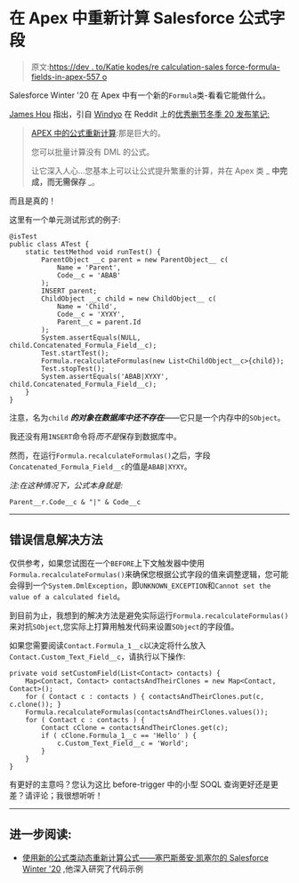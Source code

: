 # 在 Apex 中重新计算 Salesforce 公式字段

> 原文:[https://dev . to/Katie kodes/re calculation-sales force-formula-fields-in-apex-557 o](https://dev.to/katiekodes/recalculating-salesforce-formula-fields-in-apex-557o)

Salesforce Winter '20 在 Apex 中有一个新的`Formula`类-看看它能做什么。

[James Hou](https://github.com/tsalb) 指出，引自 [Windyo](https://github.com/Windyo) 在 Reddit 上的[优秀删节冬季 20 发布笔记:](https://old.reddit.com/r/salesforce/comments/d1qc3r/winter_20_release_notes_abridged_edition/)

> [APEX 中的公式重新计算](http://releasenotes.docs.salesforce.com/en-us/winter20/release-notes/rn_apex_new_classes_methods.htm#rn_apex_new_classes_methods_new_classes):那是巨大的。
> 
> 您可以批量计算没有 DML 的公式。
> 
> 让它深入人心…您基本上可以让公式提升繁重的计算，并在 Apex 类 _ **中完成，而无需保存** _。

而且是真的！

这里有一个单元测试形式的例子:

```
@isTest
public class ATest {
    static testMethod void runTest() {
        ParentObject __c parent = new ParentObject__ c(
            Name = 'Parent',
            Code__c = 'ABAB'
        );
        INSERT parent;
        ChildObject __c child = new ChildObject__ c(
            Name = 'Child',
            Code__c = 'XYXY',
            Parent__c = parent.Id
        );
        System.assertEquals(NULL, child.Concatenated_Formula_Field__c);
        Test.startTest();
        Formula.recalculateFormulas(new List<ChildObject__c>{child});
        Test.stopTest();
        System.assertEquals('ABAB|XYXY', child.Concatenated_Formula_Field__c);
    }
} 
```

注意，名为`child` ***的对象在数据库中还不存在***——它只是一个内存中的`SObject`。

我还没有用`INSERT`命令将*而不是*保存到数据库中。

然而，在运行`Formula.recalculateFormulas()`之后，字段`Concatenated_Formula_Field__c`的值是`ABAB|XYXY`。

*注:在这种情况下，公式本身就是:*

```
Parent__r.Code__c & "|" & Code__c 
```

* * *

## [](#error-message-workaround)错误信息解决方法

仅供参考，如果您试图在一个`BEFORE`上下文触发器中使用`Formula.recalculateFormulas()`来确保您根据公式字段的值来调整逻辑，您可能会得到一个`System.DmlException`，即`UNKNOWN_EXCEPTION`和`Cannot set the value of a calculated field`。

到目前为止，我想到的解决方法是避免实际运行`Formula.recalculateFormulas()`来对抗`SObject`,您实际上打算用触发代码来设置`SObject`的字段值。

如果您需要阅读`Contact.Formula_1__c`以决定将什么放入`Contact.Custom_Text_Field__c`，请执行以下操作:

```
private void setCustomField(List<Contact> contacts) {
    Map<Contact, Contact> contactsAndTheirClones = new Map<Contact, Contact>();
    for ( Contact c : contacts ) { contactsAndTheirClones.put(c, c.clone()); }
    Formula.recalculateFormulas(contactsAndTheirClones.values());
    for ( Contact c : contacts ) {
        Contact cClone = contactsAndTheirClones.get(c);
        if ( cClone.Formula_1__c == 'Hello' ) {
            c.Custom_Text_Field__c = 'World';
        }
    }
} 
```

有更好的主意吗？您认为这比 before-trigger 中的小型 SOQL 查询更好还是更差？请评论；我很想听听！

* * *

## [](#further-reading)进一步阅读:

*   [使用新的公式类动态重新计算公式——塞巴斯蒂安·凯塞尔的 Salesforce Winter '20](http://thecodery.io/recalculate-formulas-on-the-fly-with-the-new-formula-class-salesforce-winter-20/) ,他深入研究了代码示例